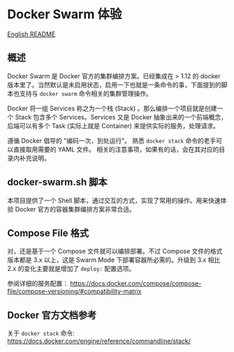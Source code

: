 # Docker Swarm 体验

[English README](README.md)

## 概述

Docker Swarm 是 Docker 官方的集群编排方案。已经集成在 > 1.12 的 docker 版本里了。当然默认是未启用状态，启用一下也就是一条命令的事，下面提到的脚本也支持与 `docker swarm` 命令相关的集群管理操作。 

Docker 将一组 Services 称之为一个栈 (Stack) 。那么编排一个项目就是创建一个 Stack 包含多个 Services。Services 又是 Docker 抽象出来的一个前端概念，后端可以有多个 Task (实际上就是 Container) 来提供实际的服务，处理请求。

遵循 Docker 倡导的 "编码一次，到处运行"。 熟悉 `docker stack` 命令的老手可以直接取用需要的 YAML 文件。 相关的注意事项，如果有的话，会在其对应的目录内补充说明。

## docker-swarm.sh 脚本

本项目提供了一个 Shell 脚本，通过交互的方式，实现了常用的操作。用来快速体验 Docker 官方的容器集群编排方案非常合适。

## Compose File 格式

对，还是基于一个 Compose 文件就可以编排部署。不过 Compose 文件的格式版本都是 3.x 以上，这是 Swarm Mode 下部署容器所必需的。升级到 3.x 相比 2.x 的变化主要就是增加了 `deploy:` 配置选项。

参阅详细的服务配置：
https://docs.docker.com/compose/compose-file/compose-versioning/#compatibility-matrix

## Docker 官方文档参考

关于 `docker stack` 命令:
https://docs.docker.com/engine/reference/commandline/stack/
